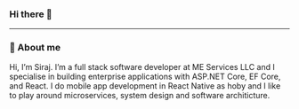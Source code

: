 ### Hi there 👋
___
### 🚀 About me

Hi, I’m Siraj. I’m a full stack software developer at ME Services LLC and I specialise in building enterprise applications with ASP.NET Core, EF Core, and React. I do mobile app development in React Native as hoby and I like to play around microservices, system design and software architicture. 


<!--- I am Siraj M Saha a Back-end first full stack developer with more than 8 years of industry experince. 

<!--
**imsaha/imsaha** is a ✨ _special_ ✨ repository because its `README.md` (this file) appears on your GitHub profile.

Here are some ideas to get you started:

- 🔭 I’m currently working on ...
- 🌱 I’m currently learning ...
- 👯 I’m looking to collaborate on ...
- 🤔 I’m looking for help with ...
- 💬 Ask me about ...
- 📫 How to reach me: ...
- 😄 Pronouns: ...
- ⚡ Fun fact: ...
-->
